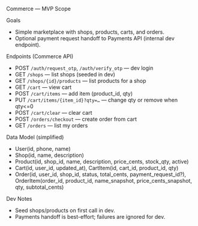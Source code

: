 Commerce — MVP Scope

Goals
- Simple marketplace with shops, products, carts, and orders.
- Optional payment request handoff to Payments API (internal dev endpoint).

Endpoints (Commerce API)
- POST `/auth/request_otp`, `/auth/verify_otp` — dev login
- GET `/shops` — list shops (seeded in dev)
- GET `/shops/{id}/products` — list products for a shop
- GET `/cart` — view cart
- POST `/cart/items` — add item (product_id, qty)
- PUT `/cart/items/{item_id}?qty=…` — change qty or remove when qty<=0
- POST `/cart/clear` — clear cart
- POST `/orders/checkout` — create order from cart
- GET `/orders` — list my orders

Data Model (simplified)
- User(id, phone, name)
- Shop(id, name, description)
- Product(id, shop_id, name, description, price_cents, stock_qty, active)
- Cart(id, user_id, updated_at), CartItem(id, cart_id, product_id, qty)
- Order(id, user_id, shop_id, status, total_cents, payment_request_id?), OrderItem(order_id, product_id, name_snapshot, price_cents_snapshot, qty, subtotal_cents)

Dev Notes
- Seed shops/products on first call in dev.
- Payments handoff is best-effort; failures are ignored for dev.

